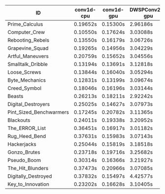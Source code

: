|ID|conv1d-cpu|conv1d-gpu|DWSPConv2D-gpu|gemm-gpu|avg|
|-|-|-|-|-|-|
|Prime_Calculus|0.19652s|0.15300s|2.96186s|1.79334s|1.27618s|
|Computer_Crew|0.10550s|0.17624s|3.03088s|1.81832s|1.28274s|
|Rebooting_Rebels|0.13550s|0.16179s|3.06726s|1.80854s|1.29327s|
|Grapevine_Squad|0.19265s|0.14956s|3.04229s|1.82345s|1.30199s|
|Artful_Maneuvers|0.20759s|0.15652s|3.04556s|1.80014s|1.30245s|
|Smalltalk_Dribble|0.13194s|0.13691s|3.12818s|1.82104s|1.30452s|
|Loose_Screws|0.13844s|0.16040s|3.05294s|1.87836s|1.30753s|
|Byte_Mechanics|0.12831s|0.13199s|3.09674s|1.88293s|1.30999s|
|Creed_Symbol|0.18046s|0.16196s|3.03144s|1.87361s|1.31187s|
|Beasts|0.26213s|0.18211s|2.92242s|1.89580s|1.31562s|
|Digital_Destroyers|0.25025s|0.14627s|3.07973s|1.93892s|1.35379s|
|Pint_Sized_Benchwarmers|0.17245s|0.20782s|3.11365s|1.94197s|1.35898s|
|Blackouts|0.24011s|0.19338s|3.20952s|1.86885s|1.37796s|
|The_ERROR_List|0.36451s|0.16917s|3.01182s|1.98286s|1.38209s|
|Rug_Heed_Bend|0.37631s|0.15983s|3.07143s|1.96505s|1.39315s|
|Hackerjacks|0.25044s|0.15819s|3.18518s|1.99813s|1.39799s|
|Gonzo_Brutes|0.23718s|0.19716s|3.25682s|2.00746s|1.42465s|
|Pseudo_Boom|0.30314s|0.16366s|3.21927s|2.01815s|1.42605s|
|The_Hit_Blunders|0.37473s|0.20966s|3.07085s|2.06239s|1.42941s|
|Digitally_Destroyed|0.37832s|0.15497s|4.42577s|2.63196s|1.89775s|
|Key_to_Innovation|0.23202s|0.16628s|3.10405s|infs|infs|
